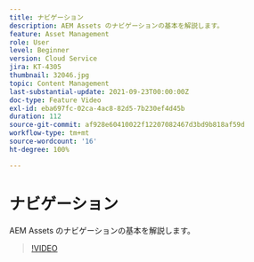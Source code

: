 ```yaml
---
title: ナビゲーション
description: AEM Assets のナビゲーションの基本を解説します。
feature: Asset Management
role: User
level: Beginner
version: Cloud Service
jira: KT-4305
thumbnail: 32046.jpg
topic: Content Management
last-substantial-update: 2021-09-23T00:00:00Z
doc-type: Feature Video
exl-id: eba697fc-02ca-4ac8-82d5-7b230ef4d45b
duration: 112
source-git-commit: af928e60410022f12207082467d3bd9b818af59d
workflow-type: tm+mt
source-wordcount: '16'
ht-degree: 100%

---
```


# ナビゲーション

AEM Assets のナビゲーションの基本を解説します。

>[!VIDEO](https://video.tv.adobe.com/v/32046?quality=12&learn=on)

